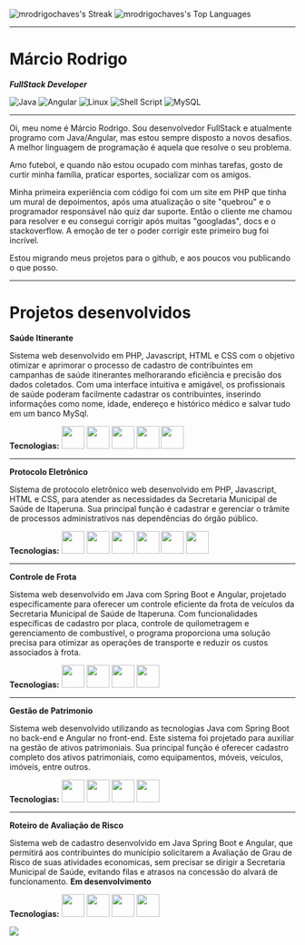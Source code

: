 
![mrodrigochaves's Streak](https://github-readme-streak-stats.herokuapp.com/?user=mrodrigochaves&theme=default&hide_border=false)
![mrodrigochaves's Top Languages](https://github-readme-stats.vercel.app/api/top-langs/?username=mrodrigochaves&hide=javascript,python,html,css,scss,ruby,powershell&theme=default&show_icons=true&hide_border=false&layout=compact)
___
# Márcio Rodrigo
***FullStack Developer***

 ![Java](https://img.shields.io/badge/Java-ED8B00?style=for-the-badge&logo=java&logoColor=white)  ![Angular](https://img.shields.io/badge/Angular-DD0031?style=for-the-badge&logo=angular&logoColor=white) ![Linux](https://img.shields.io/badge/Linux-E34F26?style=for-the-badge&logo=linux&logoColor=black) ![Shell Script](https://img.shields.io/badge/shell_script-%23121011.svg?style=for-the-badge&logo=gnu-bash&logoColor=white) ![MySQL](https://img.shields.io/badge/mysql-%2300f.svg?style=for-the-badge&logo=mysql&logoColor=white) 
 ___

Oi, meu nome é Márcio Rodrigo. Sou desenvolvedor FullStack e atualmente programo com Java/Angular, mas estou sempre disposto a novos desafios. A melhor linguagem de programação é aquela que resolve o seu problema.

Amo futebol, e quando não estou ocupado com minhas tarefas, gosto de curtir minha família, praticar esportes, socializar com os amigos.

Minha primeira experiência com código foi com um site em PHP que tinha um mural de depoimentos, após uma atualização o site "quebrou" e o programador responsável não quiz dar suporte. Então o cliente me chamou para resolver e eu consegui corrigir após muitas "googladas", docs e o stackoverflow. A emoção de ter o poder corrigir este primeiro bug foi incrível.

Estou migrando meus projetos para o github, e aos poucos vou publicando o que posso.
___

# Projetos desenvolvidos

**Saúde Itinerante**

Sistema web desenvolvido em PHP, Javascript, HTML e CSS com o objetivo otimizar e aprimorar o processo de cadastro de contribuintes em campanhas de saúde itinerantes melhorarando eficiência e precisão dos dados coletados. Com uma interface intuitiva e amigável, os profissionais de saúde poderam facilmente cadastrar os contribuintes, inserindo informações como nome, idade, endereço e histórico médico e salvar tudo em um banco MySql.

**Tecnologias:** <img src="https://cdn.jsdelivr.net/gh/devicons/devicon/icons/php/php-plain.svg" width="40" height="40"/> <img src="https://cdn.jsdelivr.net/gh/devicons/devicon/icons/javascript/javascript-plain.svg" width="40" height="40"/> <link rel="stylesheet" href="https://cdn.jsdelivr.net/gh/devicons/devicon@v2.15.1/devicon.min.css"> <img src="https://cdn.jsdelivr.net/gh/devicons/devicon/icons/html5/html5-plain-wordmark.svg" width="40" height="40"/> <img src="https://cdn.jsdelivr.net/gh/devicons/devicon/icons/css3/css3-plain-wordmark.svg" width="40" height="40"/> <img src="https://cdn.jsdelivr.net/gh/devicons/devicon/icons/bootstrap/bootstrap-plain-wordmark.svg" width="40" height="40"/>
___
**Protocolo Eletrônico**

Sistema de protocolo eletrônico web desenvolvido em PHP, Javascript, HTML e CSS, para atender as necessidades da Secretaria Municipal de Saúde de Itaperuna. Sua principal função é cadastrar e gerenciar o trâmite de processos administrativos nas dependências do órgão público.

**Tecnologias:** <img src="https://cdn.jsdelivr.net/gh/devicons/devicon/icons/php/php-plain.svg" width="40" height="40"/> <img src="https://cdn.jsdelivr.net/gh/devicons/devicon/icons/laravel/laravel-plain-wordmark.svg" width="40" height="40"/> <img src="https://cdn.jsdelivr.net/gh/devicons/devicon/icons/javascript/javascript-plain.svg" width="40" height="40"/> <link rel="stylesheet" href="https://cdn.jsdelivr.net/gh/devicons/devicon@v2.15.1/devicon.min.css"> <img src="https://cdn.jsdelivr.net/gh/devicons/devicon/icons/html5/html5-plain-wordmark.svg" width="40" height="40"/> <img src="https://cdn.jsdelivr.net/gh/devicons/devicon/icons/css3/css3-plain-wordmark.svg" width="40" height="40"/> <img src="https://cdn.jsdelivr.net/gh/devicons/devicon/icons/bootstrap/bootstrap-plain-wordmark.svg" width="40" height="40"/>
___
**Controle de Frota**

Sistema web desenvolvido em Java com Spring Boot e Angular, projetado especificamente para oferecer um controle eficiente da frota de veículos da Secretaria Municipal de Saúde de Itaperuna. Com funcionalidades específicas de cadastro por placa, controle de quilometragem e gerenciamento de combustível, o programa proporciona uma solução precisa para otimizar as operações de transporte e reduzir os custos associados à frota.

**Tecnologias:** <img src="https://cdn.jsdelivr.net/gh/devicons/devicon/icons/java/java-original-wordmark.svg" width="40" height="40"/> <img src="https://www.svgrepo.com/show/452156/angular.svg" width="40" height="40"/> <img src="https://material.angular.io/assets/img/angular-material-logo.svg" width="40" height="40"/> <img src="https://www.svgrepo.com/show/376350/spring.svg" width="40" height="40"/>
___
**Gestão de Patrimonio**

Sistema web desenvolvido utilizando as tecnologias Java com Spring Boot no back-end e Angular no front-end. Este sistema foi projetado para auxiliar na gestão de ativos patrimoniais. Sua principal função é oferecer cadastro completo dos ativos patrimoniais, como equipamentos, móveis, veículos, imóveis, entre outros.

**Tecnologias:** <img src="https://cdn.jsdelivr.net/gh/devicons/devicon/icons/java/java-original-wordmark.svg" width="40" height="40"/> <img src="https://www.svgrepo.com/show/452156/angular.svg" width="40" height="40"/> <img src="https://material.angular.io/assets/img/angular-material-logo.svg" width="40" height="40"/> <img src="https://www.svgrepo.com/show/376350/spring.svg" width="40" height="40"/>

___
**Roteiro de Avaliação de Risco**

Sistema web de cadastro desenvolvido em Java Spring Boot e Angular, que permitirá aos contribuintes do município solicitarem a Avaliação de Grau de Risco de suas atividades economicas, sem precisar se dirigir a Secretaria Municipal de Saúde, evitando filas e atrasos na concessão do alvará de funcionamento. **Em desenvolvimento**


**Tecnologias:** <img src="https://cdn.jsdelivr.net/gh/devicons/devicon/icons/java/java-original-wordmark.svg" width="40" height="40"/> <img src="https://www.svgrepo.com/show/452156/angular.svg" width="40" height="40"/> <img src="https://material.angular.io/assets/img/angular-material-logo.svg" width="40" height="40"/> <img src="https://www.svgrepo.com/show/376350/spring.svg" width="40" height="40"/>


[![](https://visitcount.itsvg.in/api?id=mrodrigochaves&icon=2&color=3)](https://visitcount.itsvg.in)
